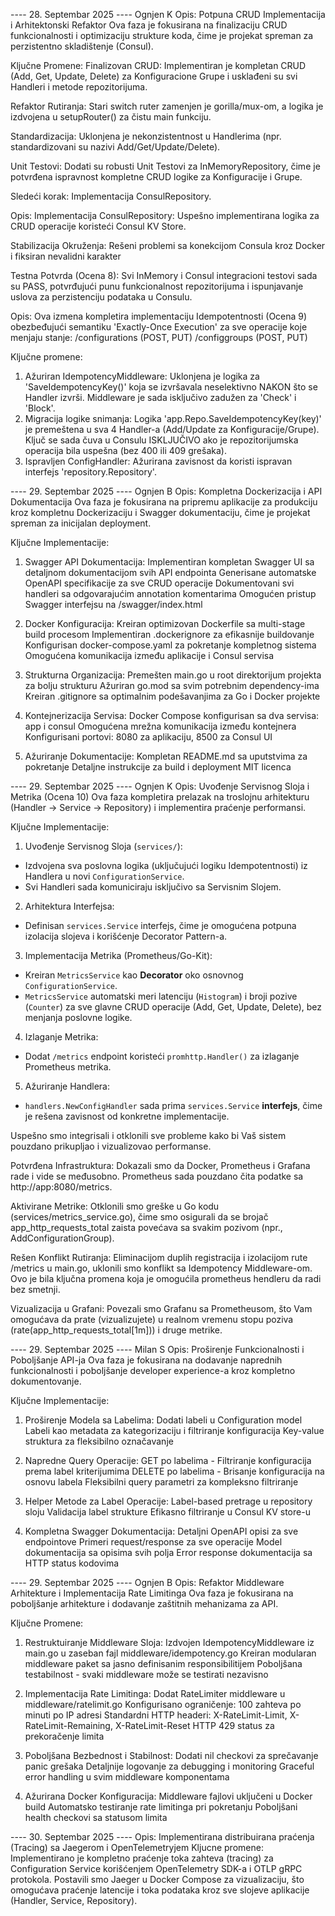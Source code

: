 ---- 28. Septembar 2025 ----
Ognjen K
Opis:
Potpuna CRUD Implementacija i Arhitektonski Refaktor
Ova faza je fokusirana na finalizaciju CRUD funkcionalnosti i optimizaciju strukture koda, čime je projekat spreman za perzistentno skladištenje (Consul).

Ključne Promene:
Finalizovan CRUD: Implementiran je kompletan CRUD (Add, Get, Update, Delete) za Konfiguracione Grupe i usklađeni su svi Handleri i metode repozitorijuma.

Refaktor Rutiranja: Stari switch ruter zamenjen je gorilla/mux-om, a logika je izdvojena u setupRouter() za čistu main funkciju.

Standardizacija: Uklonjena je nekonzistentnost u Handlerima (npr. standardizovani su nazivi Add/Get/Update/Delete).

Unit Testovi: Dodati su robusti Unit Testovi za InMemoryRepository, čime je potvrđena ispravnost kompletne CRUD logike za Konfiguracije i Grupe.

Sledeći korak: Implementacija ConsulRepository.

Opis:
Implementacija ConsulRepository: Uspešno implementirana logika za CRUD operacije koristeći Consul KV Store.

Stabilizacija Okruženja: Rešeni problemi sa konekcijom Consula kroz Docker i fiksiran nevalidni karakter 

Testna Potvrda (Ocena 8): Svi InMemory i Consul integracioni testovi sada su PASS, potvrđujući punu funkcionalnost repozitorijuma i ispunjavanje uslova za perzistenciju podataka u Consulu.

Opis:
Ova izmena kompletira implementaciju Idempotentnosti (Ocena 9) obezbeđujući semantiku 'Exactly-Once Execution' za sve operacije koje menjaju stanje:
/configurations (POST, PUT)
/configgroups (POST, PUT)

Ključne promene:
1. Ažuriran IdempotencyMiddleware: Uklonjena je logika za 'SaveIdempotencyKey()' koja se izvršavala neselektivno NAKON što se Handler izvrši. Middleware je sada isključivo zadužen za 'Check' i 'Block'.
2. Migracija logike snimanja: Logika 'app.Repo.SaveIdempotencyKey(key)' je premeštena u sva 4 Handler-a (Add/Update za Konfiguracije/Grupe). Ključ se sada čuva u Consulu ISKLJUČIVO ako je repozitorijumska operacija bila uspešna (bez 400 ili 409 grešaka).
3. Ispravljen ConfigHandler: Ažurirana zavisnost da koristi ispravan interfejs 'repository.Repository'.

---- 29. Septembar 2025 ----
Ognjen B
Opis:
Kompletna Dockerizacija i API Dokumentacija
Ova faza je fokusirana na pripremu aplikacije za produkciju kroz kompletnu Dockerizaciju i Swagger dokumentaciju, čime je projekat spreman za inicijalan deployment.

Ključne Implementacije:
1. Swagger API Dokumentacija:
Implementiran kompletan Swagger UI sa detaljnom dokumentacijom svih API endpointa
Generisane automatske OpenAPI specifikacije za sve CRUD operacije
Dokumentovani svi handleri sa odgovarajućim annotation komentarima
Omogućen pristup Swagger interfejsu na /swagger/index.html

2. Docker Konfiguracija:
Kreiran optimizovan Dockerfile sa multi-stage build procesom
Implementiran .dockerignore za efikasnije buildovanje
Konfigurisan docker-compose.yaml za pokretanje kompletnog sistema
Omogućena komunikacija između aplikacije i Consul servisa

3. Strukturna Organizacija:
Premešten main.go u root direktorijum projekta za bolju strukturu
Ažuriran go.mod sa svim potrebnim dependency-ima
Kreiran .gitignore sa optimalnim podešavanjima za Go i Docker projekte

4. Kontejnerizacija Servisa:
Docker Compose konfigurisan sa dva servisa: app i consul
Omogućena mrežna komunikacija između kontejnera
Konfigurisani portovi: 8080 za aplikaciju, 8500 za Consul UI

5. Ažuriranje Dokumentacije:
Kompletan README.md sa uputstvima za pokretanje
Detaljne instrukcije za build i deployment
MIT licenca

---- 29. Septembar 2025 ----
Ognjen K
Opis:
Uvođenje Servisnog Sloja i Metrika (Ocena 10)
Ova faza kompletira prelazak na troslojnu arhitekturu (Handler -> Service -> Repository) i implementira praćenje performansi.

Ključne Implementacije:
1. Uvođenje Servisnog Sloja (`services/`):
- Izdvojena sva poslovna logika (uključujući logiku Idempotentnosti) iz Handlera u novi `ConfigurationService`.
- Svi Handleri sada komuniciraju isključivo sa Servisnim Slojem.

2. Arhitektura Interfejsa:
- Definisan `services.Service` interfejs, čime je omogućena potpuna izolacija slojeva i korišćenje Decorator Pattern-a.

3. Implementacija Metrika (Prometheus/Go-Kit):
- Kreiran `MetricsService` kao **Decorator** oko osnovnog `ConfigurationService`.
- `MetricsService` automatski meri latenciju (`Histogram`) i broji pozive (`Counter`) za sve glavne CRUD operacije (Add, Get, Update, Delete), bez menjanja poslovne logike.

4. Izlaganje Metrika:
- Dodat `/metrics` endpoint koristeći `promhttp.Handler()` za izlaganje Prometheus metrika.

5. Ažuriranje Handlera:
- `handlers.NewConfigHandler` sada prima `services.Service` **interfejs**, čime je rešena zavisnost od konkretne implementacije.

Uspešno smo integrisali i otklonili sve probleme kako bi Vaš sistem pouzdano prikupljao i vizualizovao performanse.

Potvrđena Infrastruktura: Dokazali smo da Docker, Prometheus i Grafana rade i vide se međusobno. Prometheus sada pouzdano čita podatke sa http://app:8080/metrics.

Aktivirane Metrike: Otklonili smo greške u Go kodu (services/metrics_service.go), čime smo osigurali da se brojač app_http_requests_total zaista povećava sa svakim pozivom (npr., AddConfigurationGroup).

Rešen Konflikt Rutiranja: Eliminacijom duplih registracija i izolacijom rute /metrics u main.go, uklonili smo konflikt sa Idempotency Middleware-om. Ovo je bila ključna promena koja je omogućila prometheus hendleru da radi bez smetnji.

Vizualizacija u Grafani: Povezali smo Grafanu sa Prometheusom, što Vam omogućava da prate (vizualizujete) u realnom vremenu stopu poziva (rate(app_http_requests_total[1m])) i druge metrike.

---- 29. Septembar 2025 ----
Milan S
Opis:
Proširenje Funkcionalnosti i Poboljšanje API-ja
Ova faza je fokusirana na dodavanje naprednih funkcionalnosti i poboljšanje developer experience-a kroz kompletno dokumentovanje.

Ključne Implementacije:
1. Proširenje Modela sa Labelima:
Dodati labeli u Configuration model
Labeli kao metadata za kategorizaciju i filtriranje konfiguracija
Key-value struktura za fleksibilno označavanje

2. Napredne Query Operacije:
GET po labelima - Filtriranje konfiguracija prema label kriterijumima
DELETE po labelima - Brisanje konfiguracija na osnovu labela
Fleksibilni query parametri za kompleksno filtriranje

3. Helper Metode za Label Operacije:
Label-based pretrage u repository sloju
Validacija label strukture
Efikasno filtriranje u Consul KV store-u

4. Kompletna Swagger Dokumentacija:
Detaljni OpenAPI opisi za sve endpointove
Primeri request/response za sve operacije
Model dokumentacija sa opisima svih polja
Error response dokumentacija sa HTTP status kodovima

---- 29. Septembar 2025 ----
Ognjen B
Opis:
Refaktor Middleware Arhitekture i Implementacija Rate Limitinga
Ova faza je fokusirana na poboljšanje arhitekture i dodavanje zaštitnih mehanizama za API.

Ključne Promene:
1. Restruktuiranje Middleware Sloja:
Izdvojen IdempotencyMiddleware iz main.go u zaseban fajl middleware/idempotency.go
Kreiran modularan middleware paket sa jasno definisanim responsibilitijem
Poboljšana testabilnost - svaki middleware može se testirati nezavisno

2. Implementacija Rate Limitinga:
Dodat RateLimiter middleware u middleware/ratelimit.go
Konfigurisano ograničenje: 100 zahteva po minuti po IP adresi
Standardni HTTP headeri: X-RateLimit-Limit, X-RateLimit-Remaining, X-RateLimit-Reset
HTTP 429 status za prekoračenje limita

3. Poboljšana Bezbednost i Stabilnost:
Dodati nil checkovi za sprečavanje panic grešaka
Detaljnije logovanje za debugging i monitoring
Graceful error handling u svim middleware komponentama

4. Ažurirana Docker Konfiguracija:
Middleware fajlovi uključeni u Docker build
Automatsko testiranje rate limitinga pri pokretanju
Poboljšani health checkovi sa statusom limita

---- 30. Septembar 2025 ----
Opis:
Implementirana distribuirana praćenja (Tracing) sa Jaegerom i OpenTelemetryjem
Kljucne promene:
Implementirano je kompletno praćenje toka zahteva (tracing) za Configuration Service korišćenjem OpenTelemetry SDK-a i OTLP gRPC protokola. Postavili smo Jaeger u Docker Compose za vizualizaciju, što omogućava praćenje latencije i toka podataka kroz sve slojeve aplikacije (Handler, Service, Repository).